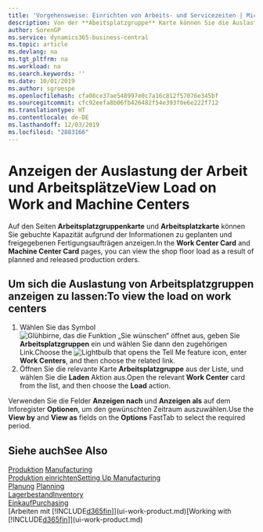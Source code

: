 ```yaml
---
title: 'Vorgehensweise: Einrichten von Arbeits- und Servicezeiten | Microsoft Docs'
description: Von der **Abeitsplatzgruppe** Karte können Sie die Auslastung der Arbeitsplatzgruppen aufgrund der freigegebenen Fertigungsaufträgen anzeigen.
author: SorenGP
ms.service: dynamics365-business-central
ms.topic: article
ms.devlang: na
ms.tgt_pltfrm: na
ms.workload: na
ms.search.keywords: ''
ms.date: 10/01/2019
ms.author: sgroespe
ms.openlocfilehash: cfa08ce37ae548997e0c7a16c812f57076e345bf
ms.sourcegitcommit: cfc92eefa8b06fb426482f54e393f0e6e222f712
ms.translationtype: HT
ms.contentlocale: de-DE
ms.lasthandoff: 12/03/2019
ms.locfileid: "2883166"
---
```

# <a name="view-load-on-work-and-machine-centers"></a><span data-ttu-id="e71e4-103">Anzeigen der Auslastung der Arbeit und Arbeitsplätze</span><span class="sxs-lookup"><span data-stu-id="e71e4-103">View Load on Work and Machine Centers</span></span>
<span data-ttu-id="e71e4-104">Auf den Seiten **Arbeitsplatzgruppenkarte** und **Arbeitsplatzkarte** können Sie gebuchte Kapazität aufgrund der Informationen zu geplanten und freigegebenen Fertigungsaufträgen anzeigen.</span><span class="sxs-lookup"><span data-stu-id="e71e4-104">In the **Work Center Card** and **Machine Center Card** pages, you can view the shop floor load as a result of planned and released production orders.</span></span>    

## <a name="to-view-the-load-on-work-centers"></a><span data-ttu-id="e71e4-105">Um sich die Auslastung von Arbeitsplatzgruppen anzeigen zu lassen:</span><span class="sxs-lookup"><span data-stu-id="e71e4-105">To view the load on work centers</span></span>  
1.  <span data-ttu-id="e71e4-106">Wählen Sie das Symbol ![Glühbirne, das die Funktion „Sie wünschen“ öffnet](media/ui-search/search_small.png "Was möchten Sie tun?") aus, geben Sie **Arbeitsplatzgruppen** ein und wählen Sie dann den zugehörigen Link.</span><span class="sxs-lookup"><span data-stu-id="e71e4-106">Choose the ![Lightbulb that opens the Tell Me feature](media/ui-search/search_small.png "Tell me what you want to do") icon, enter **Work Centers**, and then choose the related link.</span></span>  
2.  <span data-ttu-id="e71e4-107">Öffnen Sie die relevante Karte **Arbeitsplatzgruppe** aus der Liste, und wählen Sie die **Laden** Aktion aus.</span><span class="sxs-lookup"><span data-stu-id="e71e4-107">Open the relevant **Work Center** card from the list, and then choose the **Load** action.</span></span>  

<span data-ttu-id="e71e4-108">Verwenden Sie die Felder **Anzeigen nach** und **Anzeigen als** auf dem Inforegister **Optionen**, um den gewünschten Zeitraum auszuwählen.</span><span class="sxs-lookup"><span data-stu-id="e71e4-108">Use the **View by** and **View as** fields on the **Options** FastTab to select the required period.</span></span>  

## <a name="see-also"></a><span data-ttu-id="e71e4-109">Siehe auch</span><span class="sxs-lookup"><span data-stu-id="e71e4-109">See Also</span></span>  
<span data-ttu-id="e71e4-110">[Produktion](production-manage-manufacturing.md)  </span><span class="sxs-lookup"><span data-stu-id="e71e4-110">[Manufacturing](production-manage-manufacturing.md)  </span></span>  
[<span data-ttu-id="e71e4-111">Produktion einrichten</span><span class="sxs-lookup"><span data-stu-id="e71e4-111">Setting Up Manufacturing</span></span>](production-configure-production-processes.md)  
<span data-ttu-id="e71e4-112">[Planung](production-planning.md)    </span><span class="sxs-lookup"><span data-stu-id="e71e4-112">[Planning](production-planning.md)    </span></span>  
[<span data-ttu-id="e71e4-113">Lagerbestand</span><span class="sxs-lookup"><span data-stu-id="e71e4-113">Inventory</span></span>](inventory-manage-inventory.md)  
[<span data-ttu-id="e71e4-114">Einkauf</span><span class="sxs-lookup"><span data-stu-id="e71e4-114">Purchasing</span></span>](purchasing-manage-purchasing.md)  
<span data-ttu-id="e71e4-115">[Arbeiten mit [!INCLUDE[d365fin](includes/d365fin_md.md)]](ui-work-product.md)</span><span class="sxs-lookup"><span data-stu-id="e71e4-115">[Working with [!INCLUDE[d365fin](includes/d365fin_md.md)]](ui-work-product.md)</span></span>
